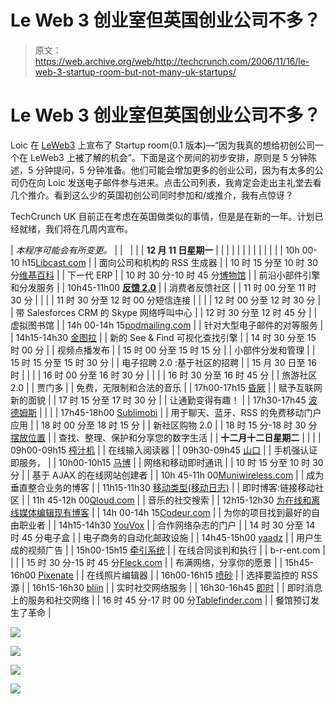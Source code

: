 # Le Web 3 创业室但英国创业公司不多？

> 原文：<https://web.archive.org/web/http://techcrunch.com/2006/11/16/le-web-3-startup-room-but-not-many-uk-startups/>

# Le Web 3 创业室但英国创业公司不多？

Loic 在 [LeWeb3](https://web.archive.org/web/20130627211715/http://www.leweb3.com/) 上宣布了 Startup room(0.1 版本)—“因为我真的想给初创公司一个在 LeWeb3 上被了解的机会”。下面是这个房间的初步安排，原则是 5 分钟陈述，5 分钟提问，5 分钟准备。他们可能会增加更多的创业公司，因为有太多的公司仍在向 Loic 发送电子邮件参与进来。点击公司列表，我肯定会走出主礼堂去看几个推介。看到这么少的英国初创公司同时参加和/或推介，我有点惊讶？

TechCrunch UK 目前正在考虑在英国做类似的事情，但是是在新的一年。计划已经就绪，我们将在几周内宣布。

| *本程序可能会有所变更。* |
|   |  |
| **12 月 11 日星期一** |
|  |  |  |  |
|  |  |
|  |  |
| 10h 00-10 h15[Libcast.com](https://web.archive.org/web/20130627211715/http://www.libcast.com/ "(external link)") |
| 面向公司和机构的 RSS 生成器 |
| 10 时 15 分至 10 时 30 分[维基百科](https://web.archive.org/web/20130627211715/http://wikierp.com/ "(external link)") |
| 下一代 ERP |
| 10 时 30 分-10 时 45 分[博物馆](https://web.archive.org/web/20130627211715/http://www.musestorm.com/ "(external link)") |
| 前沿小部件引擎和分发服务 |
| 10h45-11h00 **[反馈 2.0](https://web.archive.org/web/20130627211715/http://www.feedback20.com/ "(external link)")** |
| 消费者反馈社区 |
| 11 时 00 分至 11 时 30 分 |
|  |
| 11 时 30 分至 12 时 00 分短信连接 |
|  |
| 12 时 00 分至 12 时 30 分 |
| 带 Salesforces CRM 的 Skype 网络呼叫中心 |
| 12 时 30 分至 12 时 45 分 |
| 虚拟图书馆 |
| 14h 00-14h 15[podmailing.com](https://web.archive.org/web/20130627211715/http://www.podmailing.com/ "(external link)") |
| 针对大型电子邮件的对等服务 |
| 14h15-14h30 [金图拉](https://web.archive.org/web/20130627211715/http://www.quintura.com/ "(external link)") |
| 新的 See & Find 可视化查找引擎 |
| 14 时 30 分至 15 时 00 分 |
| 视频点播发布 |
| 15 时 00 分至 15 时 15 分 |
| 小部件分发和管理 |
| 15 时 15 分至 15 时 30 分 |
| 电子招聘 2.0 :基于社区的招聘 |
| 15 月 30 日至 16 时 |
|  |
| 16 时 00 分至 16 时 30 分 |
|  |
| 16 时 30 分至 16 时 45 分 |
| 旅游社区 2.0 |
| 贾门多 |
| 免费，无限制和合法的音乐 |
| 17h00-17h15 [昏厥](https://web.archive.org/web/20130627211715/http://www.swoot.com/ "(external link)") |
| 赋予互联网新的面貌 |
| 17 时 15 分至 17 时 30 分 |
| 让通勤变得有趣！ |
| 17h30-17h45 [波德姆斯](https://web.archive.org/web/20130627211715/http://www.podemus.fr/ "(external link)") |
|  |
| 17h45-18h00 [Sublimobi](https://web.archive.org/web/20130627211715/http://www.loiclemeur.com/english/www.sublimobi.com) |
| 用于聊天、蓝牙、RSS 的免费移动门户应用 |
| 18 时 00 分至 18 时 15 分 |
| 新社区购物 2.0 |
| 18 时 15 分-18 时 30 分[摆放位置](https://web.archive.org/web/20130627211715/http://putplace.com/ "(external link)") |
| 查找、整理、保护和分享您的数字生活 |
| **十二月十二日星期二** |
|  |
| 09h00-09h15 [榨汁机](https://web.archive.org/web/20130627211715/http://www.juicerss.com/ "(external link)") |
| 在线输入阅读器 |
| 09h30-09h45 [山口](https://web.archive.org/web/20130627211715/http://www.kerpass.com/ "(external link)") |
| 手机强认证即服务， |
| 10h00-10h15 [马博](https://web.archive.org/web/20130627211715/http://mabber.com/ "(external link)") |
| 网络和移动即时通讯 |
| 10 时 15 分至 10 时 30 分 |
| 基于 AJAX 的在线网站创建者 |
| 10h 45-11h 00[Muniwireless.com](https://web.archive.org/web/20130627211715/http://www.muniwireless.com/ "(external link)") |
| 成为垂直整合业务的博客 |
| 11h15-11h30 [移动类型(移动日志)](https://web.archive.org/web/20130627211715/http://www.mobitype.com/ "(external link)") |
| 即时博客:链接移动社区 |
| 11h 45-12h 00[Qloud.com](https://web.archive.org/web/20130627211715/http://www.qloud.com/ "(external link)") |
| 音乐的社交搜索 |
| 12h15-12h30 [为在线和离线媒体编辑现有博客](https://web.archive.org/web/20130627211715/http://www.loiclemeur.com/english/index.cgi?P<br%20/>aperblog%E2%80%9D>Paperblog</a></td></tr><tr><td%20colspan= "[click to create page]") |
| 14h 00-14h 15[Codeur.com](https://web.archive.org/web/20130627211715/http://www.codeur.com/ "(external link)") |
| 为你的项目找到最好的自由职业者 |
| 14h15-14h30 [YouVox](https://web.archive.org/web/20130627211715/http://www.youvox.com/ "(external link)") |
| 合作网络杂志的门户 |
| 14 时 30 分至 14 时 45 分电子盒 |
| 电子商务的自动化邮政设施 |
| 14h45-15h00 [yaadz](https://web.archive.org/web/20130627211715/http://www.yaadz.com/ "(external link)") |
| 用户生成的视频广告 |
| 15h00-15h15 [牵引系统](https://web.archive.org/web/20130627211715/http://www.tractis.com/ "(external link)") |
| 在线合同谈判和执行 |
| b-r-ent.com |
|  |
| 15 时 30 分-15 时 45 分[Fleck.com](https://web.archive.org/web/20130627211715/http://fleck.com/ "(external link)") |
| 布满网络，分享你的愿景 |
| 15h45-16h00 [Pixenate](https://web.archive.org/web/20130627211715/http://pxn8.com/ "(external link)") |
| 在线照片编辑器 |
| 16h00-16h15 [喷砂](https://web.archive.org/web/20130627211715/http://www.blastfeed.com/ "(external link)") |
| 选择要监控的 RSS 源 |
| 16h15-16h30 [bliin](https://web.archive.org/web/20130627211715/http://www.bliin.com/ "(external link)") |
| 实时社交网络服务 |
| 16h30-16h45 [即时](https://web.archive.org/web/20130627211715/http://www.iminent.com/ "(external link)") |
| 即时消息上的服务和社交网络 |
| 16 时 45 分-17 时 00 分[Tablefinder.com](https://web.archive.org/web/20130627211715/http://tablefinder.com/ "(external link)") |
| 餐馆预订发生了革命 |

 [](https://web.archive.org/web/20130627211715/http://www.technorati.com/tag/leweb3) 

<map name="google_ad_map_Xbfa4pupp.8wOes6UYwguHJI3r8_"></map>

![](img/4180f31e465e97c8d00145b0dbb360cc.png)

[![](img/2c10ab3fa9be1d775990cf66e8ebca2e.png)](https://web.archive.org/web/20130627211715/http://feeds.loiclemeur.com/%7Ea/loiclemeur?a=Pvyn82)

<map name="google_ad_map_Xbfa4pupp.8wOes6UYwguHJI3r8_"></map>

![](img/4180f31e465e97c8d00145b0dbb360cc.png)

[![](img/2c10ab3fa9be1d775990cf66e8ebca2e.png)](https://web.archive.org/web/20130627211715/http://feeds.loiclemeur.com/%7Ea/loiclemeur?a=Pvyn82)